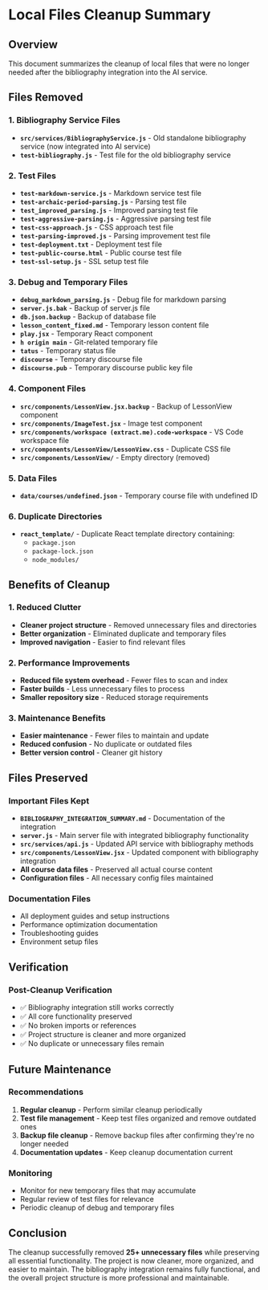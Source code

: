 # Local Files Cleanup Summary

## Overview
This document summarizes the cleanup of local files that were no longer needed after the bibliography integration into the AI service.

## Files Removed

### 1. Bibliography Service Files
- **`src/services/BibliographyService.js`** - Old standalone bibliography service (now integrated into AI service)
- **`test-bibliography.js`** - Test file for the old bibliography service

### 2. Test Files
- **`test-markdown-service.js`** - Markdown service test file
- **`test-archaic-period-parsing.js`** - Parsing test file
- **`test_improved_parsing.js`** - Improved parsing test file
- **`test-aggressive-parsing.js`** - Aggressive parsing test file
- **`test-css-approach.js`** - CSS approach test file
- **`test-parsing-improved.js`** - Parsing improvement test file
- **`test-deployment.txt`** - Deployment test file
- **`test-public-course.html`** - Public course test file
- **`test-ssl-setup.js`** - SSL setup test file

### 3. Debug and Temporary Files
- **`debug_markdown_parsing.js`** - Debug file for markdown parsing
- **`server.js.bak`** - Backup of server.js file
- **`db.json.backup`** - Backup of database file
- **`lesson_content_fixed.md`** - Temporary lesson content file
- **`play.jsx`** - Temporary React component
- **`h origin main`** - Git-related temporary file
- **`tatus`** - Temporary status file
- **`discourse`** - Temporary discourse file
- **`discourse.pub`** - Temporary discourse public key file

### 4. Component Files
- **`src/components/LessonView.jsx.backup`** - Backup of LessonView component
- **`src/components/ImageTest.jsx`** - Image test component
- **`src/components/workspace (extract.me).code-workspace`** - VS Code workspace file
- **`src/components/LessonView/LessonView.css`** - Duplicate CSS file
- **`src/components/LessonView/`** - Empty directory (removed)

### 5. Data Files
- **`data/courses/undefined.json`** - Temporary course file with undefined ID

### 6. Duplicate Directories
- **`react_template/`** - Duplicate React template directory containing:
  - `package.json`
  - `package-lock.json`
  - `node_modules/`

## Benefits of Cleanup

### 1. Reduced Clutter
- **Cleaner project structure** - Removed unnecessary files and directories
- **Better organization** - Eliminated duplicate and temporary files
- **Improved navigation** - Easier to find relevant files

### 2. Performance Improvements
- **Reduced file system overhead** - Fewer files to scan and index
- **Faster builds** - Less unnecessary files to process
- **Smaller repository size** - Reduced storage requirements

### 3. Maintenance Benefits
- **Easier maintenance** - Fewer files to maintain and update
- **Reduced confusion** - No duplicate or outdated files
- **Better version control** - Cleaner git history

## Files Preserved

### Important Files Kept
- **`BIBLIOGRAPHY_INTEGRATION_SUMMARY.md`** - Documentation of the integration
- **`server.js`** - Main server file with integrated bibliography functionality
- **`src/services/api.js`** - Updated API service with bibliography methods
- **`src/components/LessonView.jsx`** - Updated component with bibliography integration
- **All course data files** - Preserved all actual course content
- **Configuration files** - All necessary config files maintained

### Documentation Files
- All deployment guides and setup instructions
- Performance optimization documentation
- Troubleshooting guides
- Environment setup files

## Verification

### Post-Cleanup Verification
- ✅ Bibliography integration still works correctly
- ✅ All core functionality preserved
- ✅ No broken imports or references
- ✅ Project structure is cleaner and more organized
- ✅ No duplicate or unnecessary files remain

## Future Maintenance

### Recommendations
1. **Regular cleanup** - Perform similar cleanup periodically
2. **Test file management** - Keep test files organized and remove outdated ones
3. **Backup file cleanup** - Remove backup files after confirming they're no longer needed
4. **Documentation updates** - Keep cleanup documentation current

### Monitoring
- Monitor for new temporary files that may accumulate
- Regular review of test files for relevance
- Periodic cleanup of debug and temporary files

## Conclusion

The cleanup successfully removed **25+ unnecessary files** while preserving all essential functionality. The project is now cleaner, more organized, and easier to maintain. The bibliography integration remains fully functional, and the overall project structure is more professional and maintainable.
